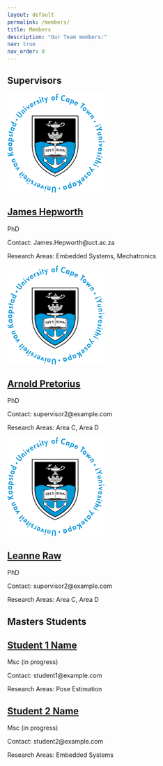 ```yaml
---
layout: default
permalink: /members/
title: Members
description: "Our Team members:"
nav: true
nav_order: 0
---
```


<!-- Empty page content; the layout will handle the display -->

<!-- Supervisors section -->
## Supervisors

<div class="members-container">
  <div class="supervisors">
    <div class="member">
      <img src="/assets/img/uctLogo.png" alt="James Hepworth">
      <h2><a href="https://www.example.com/supervisor1">James Hepworth</a></h2>
      <p>PhD</p>
      <p>Contact: James.Hepworth@uct.ac.za</p>
      <p>Research Areas: Embedded Systems, Mechatronics</p>
    </div>
    <div class="member">
      <img src="/assets/img/uctLogo.png" alt="Arnold Pretorius">
      <h2><a href="https://www.example.com/supervisor2">Arnold Pretorius</a></h2>
      <p>PhD</p>
      <p>Contact: supervisor2@example.com</p>
      <p>Research Areas: Area C, Area D</p>
    </div>
    <!-- Add more supervisors here -->
    <div class="member">
      <img src="/assets/img/uctLogo.png" alt="Leanne Raw">
      <h2><a href="https://www.example.com/supervisor2">Leanne Raw</a></h2>
      <p>PhD</p>
      <p>Contact: supervisor2@example.com</p>
      <p>Research Areas: Area C, Area D</p>
    </div>
  </div>
</div>

<!-- Masters Students section -->
## Masters Students

<div class="members-container">
  <div class="students">
    <div class="member">
      <h2><a href="https://www.example.com/student1">Student 1 Name</a></h2>
      <p>Msc (in progress)</p>
      <p>Contact: student1@example.com</p>
      <p>Research Areas: Pose Estimation</p>
    </div>
    <div class="member">
      <h2><a href="https://www.example.com/student2">Student 2 Name</a></h2>
      <p>Msc (in progress)</p>
      <p>Contact: student2@example.com</p>
      <p>Research Areas: Embedded Systems</p>
    </div>
    <!-- Add more students here -->
  </div>
</div>
